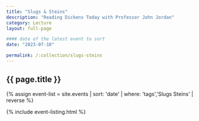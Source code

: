 ```yaml
---
title: "Slugs & Steins"
description: "Reading Dickens Today with Professor John Jordan"
category: Lecture
layout: full-page

#### date of the latest event to sort
date: "2023-07-10"

permalink: /:collection/slugs-steins
---
```

<section id="main-content">
<div class="grid-container large">
<section class="heading">
<h2 class="underline">{{ page.title }}</h2>
</section>

<div class="events-card-list fade-out-siblings">
{% assign event-list = site.events | sort: 'date' | where: 'tags','Slugs Steins' | reverse %}

{% include event-listing.html %}
